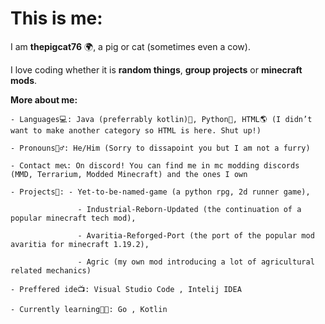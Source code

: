 # This is me:

I am **thepigcat76** 🌍, a pig or cat (sometimes even a cow).

I love coding whether it is **random things**, **group projects** or **minecraft mods**.

**More about me:**

    - Languages💻: Java (preferrably kotlin)🤖, Python🐍, HTML🌎 (I didn’t want to make another category so HTML is here. Shut up!)

    - Pronouns🙋‍♂️: He/Him (Sorry to dissapoint you but I am not a furry)

    - Contact me📞: On discord! You can find me in mc modding discords (MMD, Terrarium, Modded Minecraft) and the ones I own

    - Projects🔨: - Yet-to-be-named-game (a python rpg, 2d runner game), 

                   - Industrial-Reborn-Updated (the continuation of a popular minecraft tech mod),

                   - Avaritia-Reforged-Port (the port of the popular mod avaritia for minecraft 1.19.2),

                   - Agric (my own mod introducing a lot of agricultural related mechanics)
    
    - Preffered ide📺: Visual Studio Code , Intelij IDEA
    
    - Currently learning👨‍🔬: Go , Kotlin
